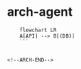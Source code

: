 # arch-agent

<!--ARCH-START-->

```mermaid
    flowchart LR
    A[API] --> B[(DB)]
    ```
    

<!--ARCH-END-->
